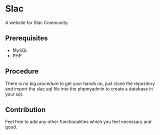 # Slac
A website for Slac Community.

## Prerequisites
* MySQL
* PHP

## Procedure
There is no big procedure to get your hands on, just clone the repository and import the slac.sql file into the phpmyadmin to create a database in your sql.

## Contribution
Feel free to add any other functionalities which you feel necessary and good.
